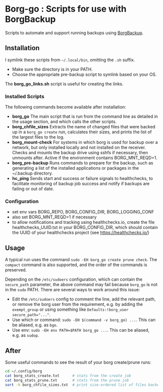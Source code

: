 # Borg-go : Scripts for use with BorgBackup

Scripts to automate and support running backups using [BorgBackup](https://www.borgbackup.org/).

## Installation

I symlink these scripts from `~/.local/bin`, omitting the `.sh` suffix.
- Make sure the directory is in your PATH.
- Choose the appropriate pre-backup script to symlink based on your OS.

The **borg_go_links.sh** script is useful for creating the links.

### Installed Scripts

The following commands become available after installation:
- **borg_go**  The main script that is run from the command line as detailed in the usage section, and which calls the other scripts.
- **borg_chfile_sizes**  Extracts the name of changed files that were backed up in a `borg_go create` run, calculates their sizes, and prints the list of the largest files to the log.
- **borg_mount-check**  For systems in which borg is used for backup over a network, but only installed locally and not installed on the receiver. Checks and mounts the backup drive using sshfs if necessary, then unmounts after. Active if the environment contains BORG_MNT_REQD=1.
- **borg_pre-backup**  Runs commands to prepare for the backup, such as generating a list of the installed applications or packages in the ~/.backup directory.
- **hc_ping**  Sends start and success or failure signals to healthchecks, to facilitate monitoring of backup job success and notify if backups are failing or out of date.

### Configuration

- set env vars BORG_REPO, BORG_CONFIG_DIR, BORG_LOGGING_CONF
- also set BORG_MNT_REQD=1 if necessary
- to allow notifications and tracking using healthchecks.io, create the file
  healthchecks_UUID.txt in your BORG_CONFIG_DIR, which should contain the UUID
  of your healthchecks project (see https://healthchecks.io/) 

## Usage

A typical run uses the command `sudo -EH borg_go create prune check`. The `compact` command is also supported, and the order of the commands is preserved.

Depending on the `/etc/sudoers` configuration, which can contain the `secure_path` parameter, the above command may fail because `borg_go` is not in the `sudo` PATH. There are several ways to work around this issue:

- Edit the `/etc/sudoers` config to comment the line, add the relevant path, or remove the borg user from the requirement, e.g. by adding the `exempt_group` or using something like `Defaults:!borg_user secure_path="..."`.
- Use which or command: `sudo -EH $(command -v borg_go) ...`. This can be aliased, e.g. as `bgo`.
- Use env: `sudo -EH env PATH=$PATH borg_go ...`. This can be aliased, e.g. as `sudop`.

## After

Some useful commands to see the result of your borg create/prune runs:

``` bash
cd ~/.config/borg
cat borg_stats_create.txt      # stats from the create job
cat borg_stats_prune.txt       # stats from the prune job
sort -h borg_chfile_sizes.txt  # print size-ordered list of files backed up in most recent job
```
